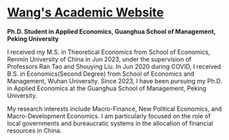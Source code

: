 # [Wang's Academic Website](https://noahloake.github.io/Noah.github.io/)

**Ph.D. Student in Applied Economics, Guanghua School of Management, Peking University**

I received my M.S. in Theoretical Economics from School of Economics, Renmin University of China in Jun 2023, under the supervision of Professors Ran Tao and Shouying Liu. In Jun 2020 during COVID, I received B.S. in Economics(Second Degree) from School of Economics and Management, Wuhan University. Since 2023, I have been pursuing my Ph.D. in Applied Economics at the Guanghua School of Management, Peking University.

My research interests include Macro-Finance, New Political Economics, and Macro-Development Economics. I am particularly focused on the role of local governments and bureaucratic systems in the allocation of financial resources in China.
